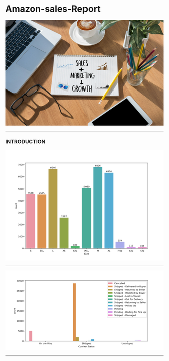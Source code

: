 # Amazon-sales-Report
![](Salesandmarketing.jpg)

---

### INTRODUCTION


![](amazonsales.png)

---
![](amazonshippingstatus.png)

---


![]()
